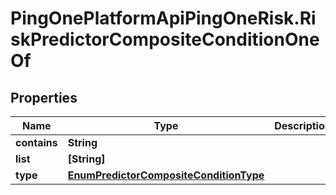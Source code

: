 # PingOnePlatformApiPingOneRisk.RiskPredictorCompositeConditionOneOf

## Properties

Name | Type | Description | Notes
------------ | ------------- | ------------- | -------------
**contains** | **String** |  | 
**list** | **[String]** |  | 
**type** | [**EnumPredictorCompositeConditionType**](EnumPredictorCompositeConditionType.md) |  | 


